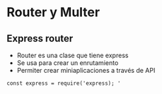 # Router y Multer

## Express router

* Router es una clase que tiene express
* Se usa para crear un enrutamiento
* Permiter crear miniaplicaciones a través de API 

`const express = require('express);
'`